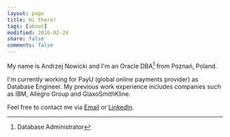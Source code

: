 ```yaml
---
layout: page
title: Hi there!
tags: [about]
modified: 2016-02-24
share: false
comments: false
---
```


My name is Andrzej Nowicki and I'm an Oracle DBA[^1] from Poznań, Poland.

I'm currently working for PayU (global online payments provider) as Database Engineer. My previous work experience includes companies such as IBM, Allegro Group and GlaxoSmithKline.

Feel free to contact me via <a href="mailto:{{ author.email }}" class="author-social" target="_blank"><i class="fa fa-fw fa-envelope-square"></i> Email</a> or <a href="http://linkedin.com/in/{{ author.linkedin }}" class="author-social" target="_blank"><i class="fa fa-fw fa-linkedin-square"></i> LinkedIn</a>. 

[^1]: Database Administrator
